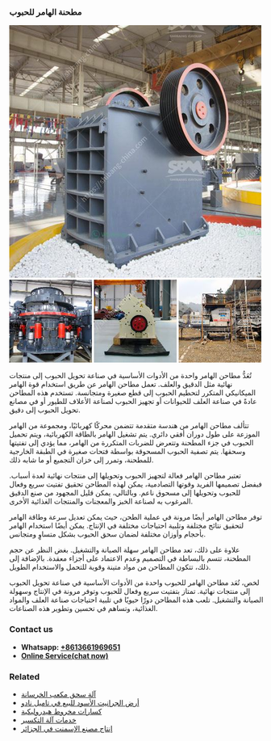 <h3>مطحنة الهامر للحبوب</h3><img src='1701854073.jpg' alt=''><p>تُعَدُّ مطاحن الهامر واحدة من الأدوات الأساسية في صناعة تحويل الحبوب إلى منتجات نهائية مثل الدقيق والعلف. تعمل مطاحن الهامر عن طريق استخدام قوة الهامر الميكانيكي المتكرر لتحطيم الحبوب إلى قطع صغيرة ومتجانسة. تستخدم هذه المطاحن عادةً في صناعة العلف للحيوانات أو تجهيز الحبوب لصناعة الأعلاف للطيور أو في مصانع تحويل الحبوب إلى دقيق.</p><p>تتألف مطاحن الهامر من هندسة متقدمة تتضمن محركًا كهربائيًا، ومجموعة من الهامر الموزعة على طول دوران أفقي دائري. يتم تشغيل الهامر بالطاقة الكهربائية، ويتم تحميل الحبوب في جزء المطحنة وتتعرض للضربات المتكررة من الهامر، مما يؤدي إلى تفتيتها وسحقها. يتم تصفية الحبوب المسحوقة بواسطة فتحات صغيرة في الطبقة الخارجية للمطحنة، وتمرر إلى خزان التجميع أو ما شابه ذلك.</p><p>تعتبر مطاحن الهامر فعالة لتجهيز الحبوب وتحويلها إلى منتجات نهائية لعدة أسباب. فبفضل تصميمها الفريد وقوتها التصادمية، يمكن لهذه المطاحن تحقيق تفتيت سريع وفعال للحبوب وتحويلها إلى مسحوق ناعم. وبالتالي، يمكن قليل المجهود من صنع الدقيق المرغوب به لصناعة الخبز والمعجنات والمنتجات الغذائية الأخرى.</p><p>توفر مطاحن الهامر أيضًا مرونة في عملية الطحن، حيث يمكن تعديل سرعة وطاقة الهامر لتحقيق نتائج مختلفة وتلبية احتياجات مختلفة في الإنتاج. يمكن أيضًا استخدام الهامر بأحجام وأوزان مختلفة لضمان سحق الحبوب بشكل متساوٍ ومتجانس.</p><p>علاوة على ذلك، تعد مطاحن الهامر سهلة الصيانة والتشغيل. بغض النظر عن حجم المطحنة، تتسم بالبساطة في التصميم وعدم الاعتماد على أجزاء معقدة. بالإضافة إلى ذلك، تتكون المطاحن من مواد متينة وقوية للتحمل والاستخدام الطويل.</p><p>لخص، تُعَد مطاحن الهامر للحبوب واحدة من الأدوات الأساسية في صناعة تحويل الحبوب إلى منتجات نهائية. تمتاز بتفتيت سريع وفعال للحبوب وتوفر مرونة في الإنتاج وسهولة الصيانة والتشغيل. تلعب هذه المطاحن دورًا حيويًا في تلبية احتياجات صناعة العلف والمواد الغذائية، وتساهم في تحسين وتطوير هذه الصناعات.</p><h3>Contact us</h3><ul><li><strong>Whatsapp:&nbsp;<a href="https://wa.me/8613661969651">+8613661969651</a></strong></li><li><a href="https://swt.shibang-china.com/?git&amp;zhl&amp;مطحنة الهامر للحبوب"><strong>Online Service(chat now)</strong></a></li></ul><h3>Related</h3><ul><li><a href='آلة سحق مكعب الخرسانة.md'>آلة سحق مكعب الخرسانة</a></li><li><a href='أرض الجرانيت الأسود للبيع في تاميل نادو.md'>أرض الجرانيت الأسود للبيع في تاميل نادو</a></li><li><a href='كسارات مخروط هيدروليكية.md'>كسارات مخروط هيدروليكية</a></li><li><a href='خدمات آلة التكسير.md'>خدمات آلة التكسير</a></li><li><a href='إنتاج مصنع الإسمنت في الجزائر.md'>إنتاج مصنع الإسمنت في الجزائر</a></li></ul>